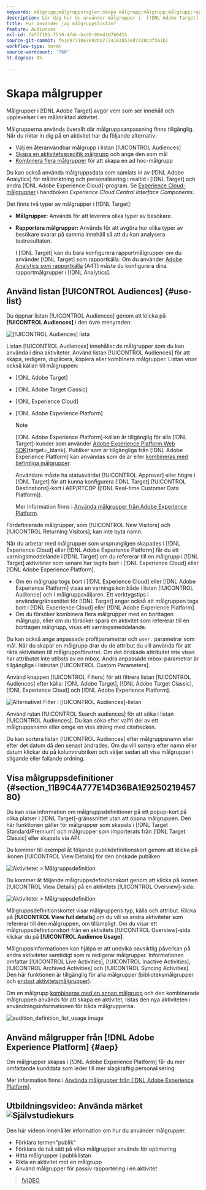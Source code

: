 ```yaml
---
keywords: målgrupp;målgruppsregler;skapa målgrupp;målgrupp;målgrupp;rapportmålgrupp;segment;anpassade profilparametrar;målgruppsdefinition;målgruppslista
description: Lär dig hur du använder målgrupper i  [!DNL Adobe Target].
title: Hur använder jag målgruppslistan?
feature: Audiences
exl-id: 7af7f101-f550-4fdc-bcd9-90e4107b0415
source-git-commit: fe1e97710e7692ba7724103853ed7438c3f361b1
workflow-type: tm+mt
source-wordcount: '760'
ht-degree: 0%

---
```


# Skapa målgrupper

Målgrupper i [!DNL Adobe Target] avgör vem som ser innehåll och upplevelser i en målinriktad aktivitet.

Målgrupperna används överallt där målgruppsanpassning finns tillgänglig. När du riktar in dig på en aktivitet har du följande alternativ:

* Välj en återanvändbar målgrupp i listan [!UICONTROL Audiences]
* [Skapa en aktivitetsspecifik målgrupp](/help/main/c-target/creating-activity-only-audience.md) och ange den som mål
* [Kombinera flera målgrupper](/help/main/c-target/combining-multiple-audiences.md#concept_A7386F1EA4394BD2AB72399C225981E5) för att skapa en ad hoc-målgrupp

Du kan också använda målgruppsdata som samlats in av [!DNL Adobe Analytics] för målinriktning och personalisering i realtid i [!DNL Target] och andra [!DNL Adobe Experience Cloud]-program. Se [Experience Cloud-målgrupper](https://experienceleague.adobe.com/docs/core-services/interface/audiences/audience-library.html) i handboken *Experience Cloud Central Interface Components*.

Det finns två typer av målgrupper i [!DNL Target]:

* **Målgrupper:** Används för att leverera olika typer av besökare.
* **Rapportera målgrupper:** Används för att avgöra hur olika typer av besökare svarar på samma innehåll så att du kan analysera testresultaten.

  I [!DNL Target] kan du bara konfigurera rapportmålgrupper om du använder [!DNL Target] som rapportkälla. Om du använder [Adobe Analytics som rapportkälla](/help/main/c-integrating-target-with-mac/a4t/a4t.md) (A4T) måste du konfigurera dina rapportmålgrupper i [!DNL Analytics].

## Använd listan [!UICONTROL Audiences] {#use-list}

Du öppnar listan [!UICONTROL Audiences] genom att klicka på **[!UICONTROL Audiences]** i den övre menyraden:

![[!UICONTROL Audiences] lista ](assets/audiences_list.png)

Listan [!UICONTROL Audiences] innehåller de målgrupper som du kan använda i dina aktiviteter. Använd listan [!UICONTROL Audiences] för att skapa, redigera, duplicera, kopiera eller kombinera målgrupper. Listan visar också källan till målgruppen:

* [!DNL Adobe Target]
* [!DNL Adobe Target Classic]
* [!DNL Experience Cloud]
* [!DNL Adobe Experience Platform]

  >[!NOTE]
  >
  >[!DNL Adobe Experience Platform]-källan är tillgänglig för alla [!DNL Target]-kunder som använder [Adobe Experience Platform Web SDK](https://experienceleague.adobe.com/docs/target-dev/developer/client-side/aep-web-sdk.html){target=_blank}. Publiker som är tillgängliga från [!DNL Adobe Experience Platform] kan användas som de är eller [kombineras med befintliga målgrupper](/help/main/c-target/combining-multiple-audiences.md).
  >
  >Användare måste ha statusvärdet [!UICONTROL Approver] eller högre i [!DNL Target] för att kunna konfigurera [!DNL Target] [!UICONTROL Destinations]-kort i AEP/RTCDP ([!DNL Real-time Customer Data Platform]).
  >
  >Mer information finns i [Använda målgrupper från Adobe Experience Platform](#aep).

Fördefinierade målgrupper, som [!UICONTROL New Visitors] och [!UICONTROL Returning Visitors], kan inte byta namn.

När du arbetar med målgrupper som ursprungligen skapades i [!DNL Experience Cloud] eller [!DNL Adobe Experience Platform] får du ett varningsmeddelande i [!DNL Target] om du refererar till en målgrupp i [!DNL Target] aktiviteter som senare har tagits bort i [!DNL Experience Cloud] eller [!DNL Adobe Experience Platform].

* Om en målgrupp togs bort i [!DNL Experience Cloud] eller [!DNL Adobe Experience Platform] visas en varningsikon både i listan [!UICONTROL Audience] och i målgruppsväljaren. Ett verktygstips i användargränssnittet för [!DNL Target] anger också att målgruppen togs bort i [!DNL Experience Cloud] eller [!DNL Adobe Experience Platform].
* Om du försöker kombinera flera målgrupper med en borttagen målgrupp, eller om du försöker spara en aktivitet som refererar till en borttagen målgrupp, visas ett varningsmeddelande.

Du kan också ange anpassade profilparametrar och `user.` parametrar som mål. När du skapar en målgrupp drar du de attribut du vill använda för att rikta aktiviteten till målgruppsfönstret. Om det önskade attributet inte visas har attributet inte utlösts av en mbox. Andra anpassade mbox-parametrar är tillgängliga i listrutan [!UICONTROL Custom Parameters].

Använd knappen [!UICONTROL Filters] för att filtrera listan [!UICONTROL Audiences] efter källa: [!DNL Adobe Target], [!DNL Adobe Target Classic], [!DNL Experience Cloud] och [!DNL Adobe Experience Platform].

![Alternativet Filter i [!UICONTROL Audiences]-listan](assets/filters.png)

Använd rutan [!UICONTROL Search audiences] för att söka i listan [!UICONTROL Audiences]. Du kan söka efter valfri del av ett målgruppsnamn eller omge en viss sträng med citattecken.

Du kan sortera listan [!UICONTROL Audiences] efter målgruppsnamn eller efter det datum då den senast ändrades. Om du vill sortera efter namn eller datum klickar du på kolumnrubriken och väljer sedan att visa målgrupper i stigande eller fallande ordning.

## Visa målgruppsdefinitioner {#section_11B9C4A777E14D36BA1E925021945780}

Du kan visa information om målgruppsdefinitioner på ett popup-kort på olika platser i [!DNL Target]-gränssnittet utan att öppna målgruppen. Den här funktionen gäller för målgrupper som skapats i [!DNL Target Standard/Premium] och målgrupper som importerats från [!DNL Target Classic] eller skapats via API.

Du kommer till exempel åt följande publikdefinitionskort genom att klicka på ikonen [!UICONTROL View Details] för den önskade publiken:

![Aktiviteter > Målgruppsdefinition](assets/audience_definition_list.png)

Du kommer åt följande målgruppsdefinitionskort genom att klicka på ikonen [!UICONTROL View Details] på en aktivitets [!UICONTROL Overview]-sida:

![Aktiviteter > Målgruppsdefinition](assets/view-details-activity-overview.png)

Målgruppsdefinitionskortet visar målgruppens typ, källa och attribut. Klicka på **[!UICONTROL View full details]** om du vill se andra aktiviteter som refererar till den målgruppen, om tillämpligt. Om du visar ett målgruppsdefinitionskort från en aktivitets [!UICONTROL Overview]-sida klickar du på **[!UICONTROL Audience Usage]**.

Målgruppsinformationen kan hjälpa er att undvika oavsiktlig påverkan på andra aktiviteter samtidigt som ni redigerar målgrupper. Informationen omfattar [!UICONTROL Live Activities], [!UICONTROL Inactive Activities], [!UICONTROL Archived Activities] och [!UICONTROL Syncing Activities]. Den här funktionen är tillgänglig för alla målgrupper (biblioteksmålgrupper och [endast aktivitetsmålgrupper](/help/main/c-target/creating-activity-only-audience.md#concept_A6BADCF530ED4AE1852E677FEBE68483)).

Om en målgrupp [kombineras med en annan målgrupp](/help/main/c-target/combining-multiple-audiences.md) och den kombinerade målgruppen används för att skapa en aktivitet, listas den nya aktiviteten i användningsinformationen för båda målgrupperna.

![audition_definition_list_usage image](assets/audience_definition_list_usage.png)

<!--The following audience definition card is for an audience imported from the Adobe Experience Cloud. In this instance, the audience was imported from Adobe Audience Manager (AAM).

![Usage tab on Audience Definition card](assets/audience_definition_mc.png)

The following details are available for these imported audience types:

| Audience Type | Details |
|--- |--- |
|Mobile audience|Marketing Name, Vendor, and Model.<br>The `matches | does not match` operator displays instead of `equals | does not equal`<br>![Imported Mobile Audience](/help/main/c-target/c-audiences/assets/imported_mobile_audience.png).|
|Visitor-behavior audience|**user.categoryAffinity:** `categoryAffinity` with `FAVORITE` parameter.<br>![Imported Category Affinity](/help/main/c-target/c-audiences/assets/imported_category_affinity.png)<br>**Monitoring:** Monitoring service equals true.<br>**No Monitoring Service:** Monitoring service equals false.<br>![Imported Monitoring](/help/main/c-target/c-audiences/assets/imported_monitoring.png)|
|Audiences using the NOT operator|**Single Rule:** Target displays the audience in the format `[All Visitor AND [NOT [rule]`. Single NOT rule displays with AND with `AllVisitor` audience.<br>![Imported Not Audience](/help/main/c-target/c-audiences/assets/imported_not_audience.png)|

Keep the following points in mind as you work with imported audiences:

* Expression target audiences are no longer supported in Target Standard/Premium. 
* Target Standard/Premium does not support some deprecated audiences or has improved operators for ease of use. Because of this, the definition of an imported audience, although working as per definition, does not mean that same is now available for creation in the Standard/Premium interface. For example, Social Audiences are visible with their rules but Target Standard/Premium does not allow social audiences to be created.-->

## Använd målgrupper från [!DNL Adobe Experience Platform] {#aep}

Om målgrupper skapas i [!DNL Adobe Experience Platform] får du mer omfattande kunddata som leder till mer slagkraftig personalisering.

Mer information finns i [Använda målgrupper från [!DNL Adobe Experience Platform]](/help/main/c-integrating-target-with-mac/integrating-with-rtcdp.md#aep).

## Utbildningsvideo: Använda märket ![Självstudiekurs](/help/main/assets/tutorial.png)

Den här videon innehåller information om hur du använder målgrupper.

* Förklara termen&quot;publik&quot;
* Förklara de två sätt på vilka målgrupper används för optimering
* Hitta målgrupper i publiklistan
* Rikta en aktivitet mot en målgrupp
* Använd målgrupper för passiv rapportering i en aktivitet

>[!VIDEO](https://video.tv.adobe.com/v/17398)
